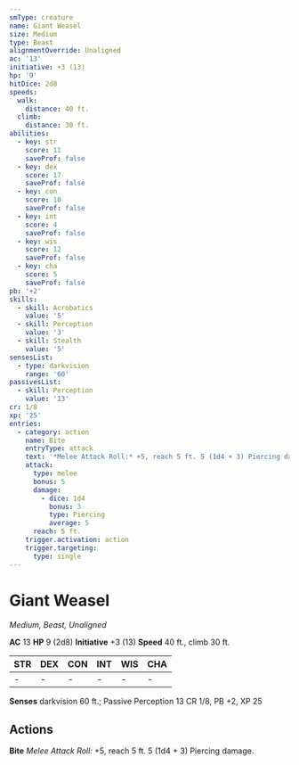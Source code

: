 ```yaml
---
smType: creature
name: Giant Weasel
size: Medium
type: Beast
alignmentOverride: Unaligned
ac: '13'
initiative: +3 (13)
hp: '9'
hitDice: 2d8
speeds:
  walk:
    distance: 40 ft.
  climb:
    distance: 30 ft.
abilities:
  - key: str
    score: 11
    saveProf: false
  - key: dex
    score: 17
    saveProf: false
  - key: con
    score: 10
    saveProf: false
  - key: int
    score: 4
    saveProf: false
  - key: wis
    score: 12
    saveProf: false
  - key: cha
    score: 5
    saveProf: false
pb: '+2'
skills:
  - skill: Acrobatics
    value: '5'
  - skill: Perception
    value: '3'
  - skill: Stealth
    value: '5'
sensesList:
  - type: darkvision
    range: '60'
passivesList:
  - skill: Perception
    value: '13'
cr: 1/8
xp: '25'
entries:
  - category: action
    name: Bite
    entryType: attack
    text: '*Melee Attack Roll:* +5, reach 5 ft. 5 (1d4 + 3) Piercing damage.'
    attack:
      type: melee
      bonus: 5
      damage:
        - dice: 1d4
          bonus: 3
          type: Piercing
          average: 5
      reach: 5 ft.
    trigger.activation: action
    trigger.targeting:
      type: single
---
```


# Giant Weasel
*Medium, Beast, Unaligned*

**AC** 13
**HP** 9 (2d8)
**Initiative** +3 (13)
**Speed** 40 ft., climb 30 ft.

| STR | DEX | CON | INT | WIS | CHA |
| --- | --- | --- | --- | --- | --- |
| - | - | - | - | - | - |

**Senses** darkvision 60 ft.; Passive Perception 13
CR 1/8, PB +2, XP 25

## Actions

**Bite**
*Melee Attack Roll:* +5, reach 5 ft. 5 (1d4 + 3) Piercing damage.
